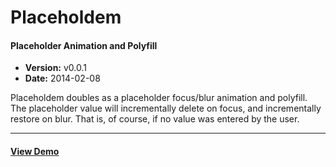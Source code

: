 # Placeholdem

#### Placeholder Animation and Polyfill

- **Version:** v0.0.1
- **Date:** 2014-02-08

Placeholdem doubles as a placeholder focus/blur animation and polyfill. The placeholder value will incrementally delete on focus, and incrementally restore on blur. That is, of course, if no value was entered by the user.

***

#### [View Demo](http://placeholdem.jackrugile.com)
